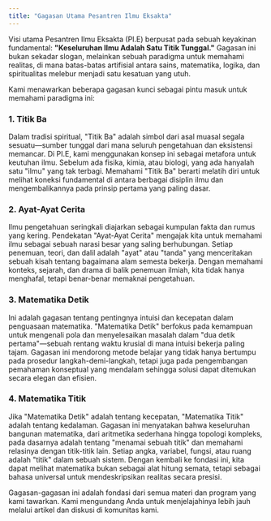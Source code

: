 ```yaml
---
title: "Gagasan Utama Pesantren Ilmu Eksakta"
---
```


Visi utama Pesantren Ilmu Eksakta (PI.E) berpusat pada sebuah keyakinan fundamental: **"Keseluruhan Ilmu Adalah Satu Titik Tunggal."** Gagasan ini bukan sekadar slogan, melainkan sebuah paradigma untuk memahami realitas, di mana batas-batas artifisial antara sains, matematika, logika, dan spiritualitas melebur menjadi satu kesatuan yang utuh.

Kami menawarkan beberapa gagasan kunci sebagai pintu masuk untuk memahami paradigma ini:

### 1. Titik Ba
Dalam tradisi spiritual, "Titik Ba" adalah simbol dari asal muasal segala sesuatu—sumber tunggal dari mana seluruh pengetahuan dan eksistensi memancar. Di PI.E, kami menggunakan konsep ini sebagai metafora untuk keutuhan ilmu. Sebelum ada fisika, kimia, atau biologi, yang ada hanyalah satu "ilmu" yang tak terbagi. Memahami "Titik Ba" berarti melatih diri untuk melihat koneksi fundamental di antara berbagai disiplin ilmu dan mengembalikannya pada prinsip pertama yang paling dasar.

### 2. Ayat-Ayat Cerita
Ilmu pengetahuan seringkali diajarkan sebagai kumpulan fakta dan rumus yang kering. Pendekatan "Ayat-Ayat Cerita" mengajak kita untuk memahami ilmu sebagai sebuah narasi besar yang saling berhubungan. Setiap penemuan, teori, dan dalil adalah "ayat" atau "tanda" yang menceritakan sebuah kisah tentang bagaimana alam semesta bekerja. Dengan memahami konteks, sejarah, dan drama di balik penemuan ilmiah, kita tidak hanya menghafal, tetapi benar-benar memaknai pengetahuan.

### 3. Matematika Detik
Ini adalah gagasan tentang pentingnya intuisi dan kecepatan dalam penguasaan matematika. "Matematika Detik" berfokus pada kemampuan untuk mengenali pola dan menyelesaikan masalah dalam "dua detik pertama"—sebuah rentang waktu krusial di mana intuisi bekerja paling tajam. Gagasan ini mendorong metode belajar yang tidak hanya bertumpu pada prosedur langkah-demi-langkah, tetapi juga pada pengembangan pemahaman konseptual yang mendalam sehingga solusi dapat ditemukan secara elegan dan efisien.

### 4. Matematika Titik
Jika "Matematika Detik" adalah tentang kecepatan, "Matematika Titik" adalah tentang kedalaman. Gagasan ini menyatakan bahwa keseluruhan bangunan matematika, dari aritmetika sederhana hingga topologi kompleks, pada dasarnya adalah tentang "menamai sebuah titik" dan memahami relasinya dengan titik-titik lain. Setiap angka, variabel, fungsi, atau ruang adalah "titik" dalam sebuah sistem. Dengan kembali ke fondasi ini, kita dapat melihat matematika bukan sebagai alat hitung semata, tetapi sebagai bahasa universal untuk mendeskripsikan realitas secara presisi.

Gagasan-gagasan ini adalah fondasi dari semua materi dan program yang kami tawarkan. Kami mengundang Anda untuk menjelajahinya lebih jauh melalui artikel dan diskusi di komunitas kami.
